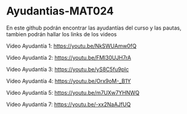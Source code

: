 # Ayudantias-MAT024
En este github podrán encontrar las ayudantías del curso y las pautas, tambien podrán hallar los links de los videos

Video Ayudantía 1: https://youtu.be/NkSWUAmw0fQ

Video Ayudantía 2: https://youtu.be/FMl30UJH7rA

Video Ayudantía 3: https://youtu.be/yS8C5fu9plc

Video Ayudantía 4: https://youtu.be/Orx9oM-_B1Y

Video Ayudantía 5: https://youtu.be/m7UXw7YHNWQ

Video Ayudantía 7: https://youtu.be/-xx2NaAJfUQ
